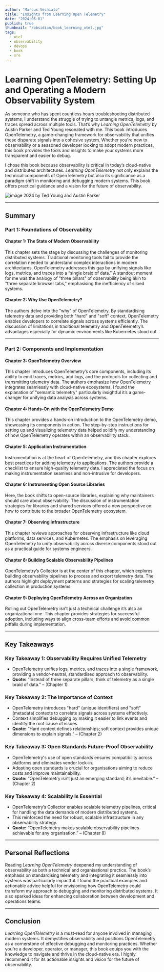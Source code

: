 ```yaml
---
author: "Marcus Vechiato"
title: "Insights from Learning Open Telemetry"
date: "2024-05-01"
publish: true
thumbnail: "/obsidian/book_learning_otel.jpg"
tags: 
  - otel
  - observability
  - devops
  - book
  - sre
--- 
```


# **Learning OpenTelemetry: Setting Up and Operating a Modern Observability System**

As someone who has spent countless hours troubleshooting distributed systems, I understand the struggle of trying to untangle metrics, logs, and traces spread across multiple tools. That’s why _Learning OpenTelemetry_ by Austin Parker and Ted Young resonated with me. This book introduces OpenTelemetry, a game-changing framework for observability that unifies these disparate signals into a cohesive system. Whether you're new to observability or a seasoned developer looking to adopt modern practices, this book provides the tools and insights to make your systems more transparent and easier to debug.

I chose this book because observability is critical in today’s cloud-native and distributed architectures. _Learning OpenTelemetry_ not only explains the technical components of OpenTelemetry but also its significance as a paradigm shift in monitoring and debugging modern systems. This book offers practical guidance and a vision for the future of observability.

![image](/obsidian/book_learning_otel.jpg)
2024 by Ted Young and Austin Parker

---

## **Summary**

### **Part 1: Foundations of Observability**

#### **Chapter 1: The State of Modern Observability**

This chapter sets the stage by discussing the challenges of monitoring distributed systems. Traditional monitoring tools fail to provide the correlation needed to understand complex interactions in modern architectures. OpenTelemetry addresses this gap by unifying signals like logs, metrics, and traces into a “single braid of data.” A standout moment for me was the analogy of "three pillars" of observability being akin to "three separate browser tabs," emphasising the inefficiency of siloed systems.

#### **Chapter 2: Why Use OpenTelemetry?**

The authors delve into the "why" of OpenTelemetry. By standardising telemetry data and providing both "hard" and "soft" context, OpenTelemetry enables developers to correlate signals across systems efficiently. The discussion of limitations in traditional telemetry and OpenTelemetry’s advantages especially for dynamic environments like Kubernetes stood out.

---

### **Part 2: Components and Implementation**

#### **Chapter 3: OpenTelemetry Overview**

This chapter introduces OpenTelemetry’s core components, including its ability to emit traces, metrics, and logs, and the protocols for collecting and transmitting telemetry data. The authors emphasize how OpenTelemetry integrates seamlessly with cloud-native ecosystems. I found the explanation of "semantic telemetry" particularly insightful it’s a game-changer for unifying data analysis across systems.

#### **Chapter 4: Hands-On with the OpenTelemetry Demo**

This chapter provides a hands-on introduction to the OpenTelemetry demo, showcasing its components in action. The step-by-step instructions for setting up and visualizing telemetry data helped solidify my understanding of how OpenTelemetry operates within an observability stack.

#### **Chapter 5: Application Instrumentation**

Instrumentation is at the heart of OpenTelemetry, and this chapter explores best practices for adding telemetry to applications. The authors provide a checklist to ensure high-quality telemetry data. I appreciated the focus on making instrumentation seamless and non-intrusive for developers.

#### **Chapter 6: Instrumenting Open Source Libraries**

Here, the book shifts to open-source libraries, explaining why maintainers should care about observability. The discussion of instrumentation strategies for libraries and shared services offered a new perspective on how to contribute to the broader OpenTelemetry ecosystem.

#### **Chapter 7: Observing Infrastructure**

This chapter reviews approaches for observing infrastructure like cloud platforms, data services, and Kubernetes. The emphasis on leveraging OpenTelemetry to unify observability across diverse components stood out as a practical guide for systems engineers.

#### **Chapter 8: Building Scalable Observability Pipelines**

OpenTelemetry’s Collector is at the center of this chapter, which explores building observability pipelines to process and export telemetry data. The authors highlight deployment patterns and strategies for scaling telemetry collection in production systems.

#### **Chapter 9: Deploying OpenTelemetry Across an Organization**

Rolling out OpenTelemetry isn’t just a technical challenge it’s also an organizational one. This chapter provides strategies for successful adoption, including ways to align cross-team efforts and avoid common pitfalls during implementation.

---

## **Key Takeaways**

### **Key Takeaway 1: Observability Requires Unified Telemetry**

- OpenTelemetry unifies logs, metrics, and traces into a single framework, providing a vendor-neutral, standardised approach to observability.
- **Quote:** “Instead of three separate pillars, think of telemetry as a single braid of data.” –  (Chapter 1)

### **Key Takeaway 2: The Importance of Context**

- OpenTelemetry introduces "hard" (unique identifiers) and "soft" (metadata) contexts to correlate signals across systems effectively.
- Context simplifies debugging by making it easier to link events and identify the root cause of issues.
- **Quote:** “Hard context defines relationships; soft context provides unique dimensions to explain signals.” – (Chapter 2)

### **Key Takeaway 3: Open Standards Future-Proof Observability**

- OpenTelemetry's use of open standards ensures compatibility across platforms and eliminates vendor lock-in.
- Adopting open standards is crucial for organisations aiming to reduce costs and improve maintainability.
- **Quote:** “OpenTelemetry isn’t just an emerging standard; it’s inevitable.” –  (Chapter 2)

### **Key Takeaway 4: Scalability Is Essential**

- OpenTelemetry’s Collector enables scalable telemetry pipelines, critical for handling the data demands of modern distributed systems.
- This reinforced the need for robust, scalable infrastructure in any observability strategy.
- **Quote:** “OpenTelemetry makes scalable observability pipelines achievable for any organisation.” –  (Chapter 8)

---

## **Personal Reflections**

Reading _Learning OpenTelemetry_ deepened my understanding of observability as both a technical and organisational practice. The book’s emphasis on standardising telemetry and integrating it seamlessly into systems was particularly impactful. I found the practical examples and actionable advice helpful for envisioning how OpenTelemetry could transform my approach to debugging and monitoring distributed systems. It also sparked ideas for enhancing collaboration between development and operations teams.

---

## **Conclusion**

_Learning OpenTelemetry_ is a must-read for anyone involved in managing modern systems. It demystifies observability and positions OpenTelemetry as a cornerstone of effective debugging and monitoring practices. Whether you're a developer, operator, or manager, this book equips you with the knowledge to navigate and thrive in the cloud-native era. I highly recommend it for its actionable insights and vision for the future of observability.